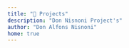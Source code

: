 ```yaml
---
title: "🎯 Projects"
description: "Don Nisnoni Project's"
author: "Don Alfons Nisnoni"
home: true
---
```

